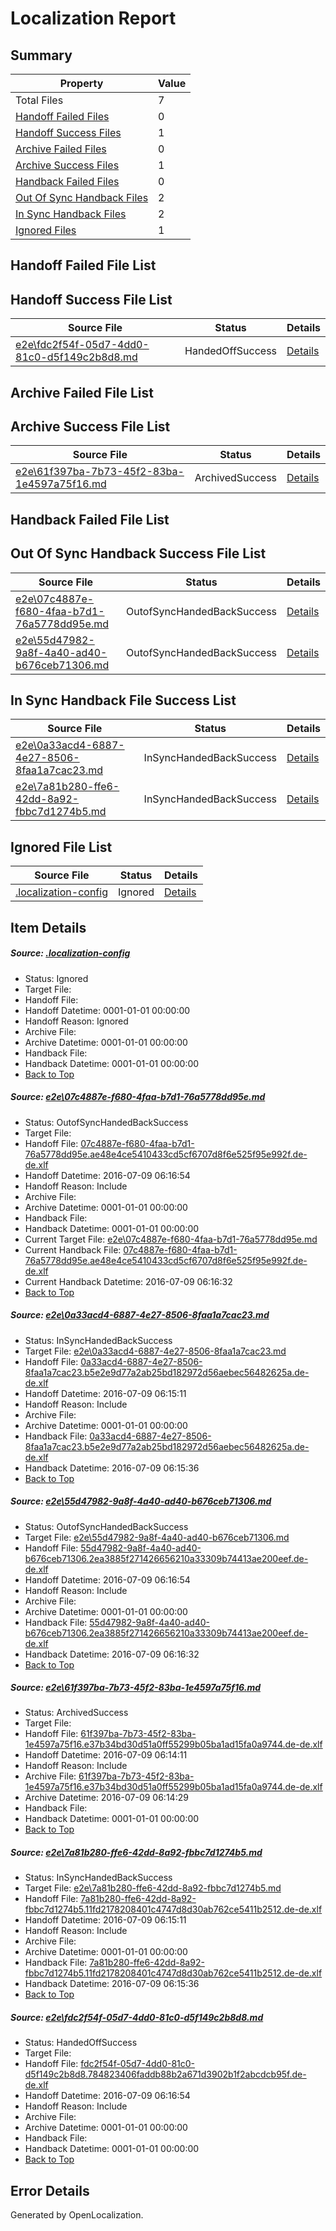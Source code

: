 # <a name='report-top'></a> Localization Report

## Summary
 Property | Value 
 -------- | ----- 
 Total Files | 7
[ Handoff Failed Files ](#handoff-failed-list)| 0
[ Handoff Success Files ](#handoff-success-list)| 1
[ Archive Failed Files ](#archive-failed-list)| 0
[ Archive Success Files ](#archive-success-list)| 1
[ Handback Failed Files ](#handback-failed-list)| 0
[ Out Of Sync Handback Files ](#outofsync-handback-success-list)| 2
[ In Sync Handback Files ](#insync-handback-success-list)| 2
[ Ignored Files ](#ignored-list)| 1

## <a name='handoff-failed-list'></a> Handoff Failed File List

## <a name='handoff-success-list'></a> Handoff Success File List
 Source File | Status | Details 
 ----------- | ------ | ------- 
 [e2e\fdc2f54f-05d7-4dd0-81c0-d5f149c2b8d8.md](https://github.com/OpenLocalizationTestOrg/oltest/blob/492366abc1daec228193a697b859bddc43e67c08/e2e/fdc2f54f-05d7-4dd0-81c0-d5f149c2b8d8.md) | HandedOffSuccess | [Details](#57827f8b07c26d9695fd9b015c737df44aa62cd16)

## <a name='archive-failed-list'></a> Archive Failed File List

## <a name='archive-success-list'></a> Archive Success File List
 Source File | Status | Details 
 ----------- | ------ | ------- 
 [e2e\61f397ba-7b73-45f2-83ba-1e4597a75f16.md](https://github.com/OpenLocalizationTestOrg/oltest/blob/8692a697370b125d9fe9ad221082048544de2c90/e2e/61f397ba-7b73-45f2-83ba-1e4597a75f16.md) | ArchivedSuccess | [Details](#855e638ee8a74d34467dcf22cd9ce97d2a3bb4684)

## <a name='handback-failed-list'></a> Handback Failed File List

## <a name='outofsync-handback-success-list'></a> Out Of Sync Handback Success File List
 Source File | Status | Details 
 ----------- | ------ | ------- 
 [e2e\07c4887e-f680-4faa-b7d1-76a5778dd95e.md](https://github.com/OpenLocalizationTestOrg/oltest/blob/12805119ca5ba6d2a308003003ccf93ff66a2227/e2e/07c4887e-f680-4faa-b7d1-76a5778dd95e.md) | OutofSyncHandedBackSuccess | [Details](#e0564188c03e5aa1841fadaa53a9c1aa52f7b6b81)
 [e2e\55d47982-9a8f-4a40-ad40-b676ceb71306.md](https://github.com/OpenLocalizationTestOrg/oltest/blob/f287f37abb79ece2393a99d15f2c9dee35a66270/e2e/55d47982-9a8f-4a40-ad40-b676ceb71306.md) | OutofSyncHandedBackSuccess | [Details](#e310c414153fafcc245f88adc92973be60179ea13)

## <a name='insync-handback-success-list'></a> In Sync Handback File Success List
 Source File | Status | Details 
 ----------- | ------ | ------- 
 [e2e\0a33acd4-6887-4e27-8506-8faa1a7cac23.md](https://github.com/OpenLocalizationTestOrg/oltest/blob/da4d9024a1ef54932700ae6c7cf5de9f15b1deff/e2e/0a33acd4-6887-4e27-8506-8faa1a7cac23.md) | InSyncHandedBackSuccess | [Details](#e95ff43281dee30118193060dba91ca7ae65c6292)
 [e2e\7a81b280-ffe6-42dd-8a92-fbbc7d1274b5.md](https://github.com/OpenLocalizationTestOrg/oltest/blob/da4d9024a1ef54932700ae6c7cf5de9f15b1deff/e2e/7a81b280-ffe6-42dd-8a92-fbbc7d1274b5.md) | InSyncHandedBackSuccess | [Details](#a91a9ae800dc284c0e1b3ad3dc5f79c1d32d7a115)

## <a name='ignored-list'></a> Ignored File List
 Source File | Status | Details 
 ----------- | ------ | ------- 
 [.localization-config](https://github.com/OpenLocalizationTestOrg/oltest/blob/12805119ca5ba6d2a308003003ccf93ff66a2227/.localization-config) | Ignored | [Details](#3d4f252ac210baf56311d7e97dcc2db10974dbd20)

## Item Details
##### <a name='3d4f252ac210baf56311d7e97dcc2db10974dbd20'></a> Source: [.localization-config](https://github.com/OpenLocalizationTestOrg/oltest/blob/12805119ca5ba6d2a308003003ccf93ff66a2227/.localization-config)
* Status: Ignored
* Target File: 
* Handoff File: 
* Handoff Datetime: 0001-01-01 00:00:00
* Handoff Reason: Ignored
* Archive File: 
* Archive Datetime: 0001-01-01 00:00:00
* Handback File: 
* Handback Datetime: 0001-01-01 00:00:00
* [Back to Top](#report-top)

##### <a name='e0564188c03e5aa1841fadaa53a9c1aa52f7b6b81'></a> Source: [e2e\07c4887e-f680-4faa-b7d1-76a5778dd95e.md](https://github.com/OpenLocalizationTestOrg/oltest/blob/12805119ca5ba6d2a308003003ccf93ff66a2227/e2e/07c4887e-f680-4faa-b7d1-76a5778dd95e.md)
* Status: OutofSyncHandedBackSuccess
* Target File: 
* Handoff File: [07c4887e-f680-4faa-b7d1-76a5778dd95e.ae48e4ce5410433cd5cf6707d8f6e525f95e992f.de-de.xlf](https://github.com/OpenLocalizationTestOrg/olhandoff-e2e/blob/53a7039691e2a8931f8d42b3402700a5fa27df1d/ol-handoff/OpenLocalizationTestOrg/oltest-dede-fly/ci/mt/07c4887e-f680-4faa-b7d1-76a5778dd95e.ae48e4ce5410433cd5cf6707d8f6e525f95e992f.de-de.xlf)
* Handoff Datetime: 2016-07-09 06:16:54
* Handoff Reason: Include
* Archive File: 
* Archive Datetime: 0001-01-01 00:00:00
* Handback File: 
* Handback Datetime: 0001-01-01 00:00:00
* Current Target File: [e2e\07c4887e-f680-4faa-b7d1-76a5778dd95e.md](https://github.com/OpenLocalizationTestOrg/oltest-dede-fly/blob/535f8577af9d811cb96b547113a510f85ba6a4b7/e2e/07c4887e-f680-4faa-b7d1-76a5778dd95e.md)
* Current Handback File: [07c4887e-f680-4faa-b7d1-76a5778dd95e.ae48e4ce5410433cd5cf6707d8f6e525f95e992f.de-de.xlf](https://github.com/OpenLocalizationTestOrg/olhandback-e2e/blob/96a84a5ea807b695096b80faf4e081baa729c639/ol-handback/OpenLocalizationTestOrg/oltest-dede-fly/ci/ht/07c4887e-f680-4faa-b7d1-76a5778dd95e.ae48e4ce5410433cd5cf6707d8f6e525f95e992f.de-de.xlf)
* Current Handback Datetime: 2016-07-09 06:16:32
* [Back to Top](#report-top)

##### <a name='e95ff43281dee30118193060dba91ca7ae65c6292'></a> Source: [e2e\0a33acd4-6887-4e27-8506-8faa1a7cac23.md](https://github.com/OpenLocalizationTestOrg/oltest/blob/da4d9024a1ef54932700ae6c7cf5de9f15b1deff/e2e/0a33acd4-6887-4e27-8506-8faa1a7cac23.md)
* Status: InSyncHandedBackSuccess
* Target File: [e2e\0a33acd4-6887-4e27-8506-8faa1a7cac23.md](https://github.com/OpenLocalizationTestOrg/oltest-dede-fly/blob/b33fdc5992b474aa1137ecb7e8fbe1770c6b72bd/e2e/0a33acd4-6887-4e27-8506-8faa1a7cac23.md)
* Handoff File: [0a33acd4-6887-4e27-8506-8faa1a7cac23.b5e2e9d77a2ab25bd182972d56aebec56482625a.de-de.xlf](https://github.com/OpenLocalizationTestOrg/olhandoff-e2e/blob/46e862939caec0ad60dc620b8a284177f237cb07/ol-handoff/OpenLocalizationTestOrg/oltest-dede-fly/ci/0a33acd4-6887-4e27-8506-8faa1a7cac23.b5e2e9d77a2ab25bd182972d56aebec56482625a.de-de.xlf)
* Handoff Datetime: 2016-07-09 06:15:11
* Handoff Reason: Include
* Archive File: 
* Archive Datetime: 0001-01-01 00:00:00
* Handback File: [0a33acd4-6887-4e27-8506-8faa1a7cac23.b5e2e9d77a2ab25bd182972d56aebec56482625a.de-de.xlf](https://github.com/OpenLocalizationTestOrg/olhandback-e2e/blob/92cbbee73c87905464d56930c31cf4b70fd0c926/ol-handback/OpenLocalizationTestOrg/oltest-dede-fly/ci/0a33acd4-6887-4e27-8506-8faa1a7cac23.b5e2e9d77a2ab25bd182972d56aebec56482625a.de-de.xlf)
* Handback Datetime: 2016-07-09 06:15:36
* [Back to Top](#report-top)

##### <a name='e310c414153fafcc245f88adc92973be60179ea13'></a> Source: [e2e\55d47982-9a8f-4a40-ad40-b676ceb71306.md](https://github.com/OpenLocalizationTestOrg/oltest/blob/f287f37abb79ece2393a99d15f2c9dee35a66270/e2e/55d47982-9a8f-4a40-ad40-b676ceb71306.md)
* Status: OutofSyncHandedBackSuccess
* Target File: [e2e\55d47982-9a8f-4a40-ad40-b676ceb71306.md](https://github.com/OpenLocalizationTestOrg/oltest-dede-fly/blob/535f8577af9d811cb96b547113a510f85ba6a4b7/e2e/55d47982-9a8f-4a40-ad40-b676ceb71306.md)
* Handoff File: [55d47982-9a8f-4a40-ad40-b676ceb71306.2ea3885f271426656210a33309b74413ae200eef.de-de.xlf](https://github.com/OpenLocalizationTestOrg/olhandoff-e2e/blob/53a7039691e2a8931f8d42b3402700a5fa27df1d/ol-handoff/OpenLocalizationTestOrg/oltest-dede-fly/ci/mt/55d47982-9a8f-4a40-ad40-b676ceb71306.2ea3885f271426656210a33309b74413ae200eef.de-de.xlf)
* Handoff Datetime: 2016-07-09 06:16:54
* Handoff Reason: Include
* Archive File: 
* Archive Datetime: 0001-01-01 00:00:00
* Handback File: [55d47982-9a8f-4a40-ad40-b676ceb71306.2ea3885f271426656210a33309b74413ae200eef.de-de.xlf](https://github.com/OpenLocalizationTestOrg/olhandback-e2e/blob/96a84a5ea807b695096b80faf4e081baa729c639/ol-handback/OpenLocalizationTestOrg/oltest-dede-fly/ci/ht/55d47982-9a8f-4a40-ad40-b676ceb71306.2ea3885f271426656210a33309b74413ae200eef.de-de.xlf)
* Handback Datetime: 2016-07-09 06:16:32
* [Back to Top](#report-top)

##### <a name='855e638ee8a74d34467dcf22cd9ce97d2a3bb4684'></a> Source: [e2e\61f397ba-7b73-45f2-83ba-1e4597a75f16.md](https://github.com/OpenLocalizationTestOrg/oltest/blob/8692a697370b125d9fe9ad221082048544de2c90/e2e/61f397ba-7b73-45f2-83ba-1e4597a75f16.md)
* Status: ArchivedSuccess
* Target File: 
* Handoff File: [61f397ba-7b73-45f2-83ba-1e4597a75f16.e37b34bd30d51a0ff55299b05ba1ad15fa0a9744.de-de.xlf](https://github.com/OpenLocalizationTestOrg/olhandoff-e2e/blob/ddada42f0d25759d90f18152ff9d35b6a64a7e54/ol-handoff/OpenLocalizationTestOrg/oltest-dede-fly/ci/ht/61f397ba-7b73-45f2-83ba-1e4597a75f16.e37b34bd30d51a0ff55299b05ba1ad15fa0a9744.de-de.xlf)
* Handoff Datetime: 2016-07-09 06:14:11
* Handoff Reason: Include
* Archive File: [61f397ba-7b73-45f2-83ba-1e4597a75f16.e37b34bd30d51a0ff55299b05ba1ad15fa0a9744.de-de.xlf](https://github.com/OpenLocalizationTestOrg/olhandoff-e2e/blob/3e2a1d98a65a63126235954889f7eddbb5f54333/ol-archive/OpenLocalizationTestOrg/oltest-dede-fly/ci/ht/61f397ba-7b73-45f2-83ba-1e4597a75f16.e37b34bd30d51a0ff55299b05ba1ad15fa0a9744.de-de.xlf)
* Archive Datetime: 2016-07-09 06:14:29
* Handback File: 
* Handback Datetime: 0001-01-01 00:00:00
* [Back to Top](#report-top)

##### <a name='a91a9ae800dc284c0e1b3ad3dc5f79c1d32d7a115'></a> Source: [e2e\7a81b280-ffe6-42dd-8a92-fbbc7d1274b5.md](https://github.com/OpenLocalizationTestOrg/oltest/blob/da4d9024a1ef54932700ae6c7cf5de9f15b1deff/e2e/7a81b280-ffe6-42dd-8a92-fbbc7d1274b5.md)
* Status: InSyncHandedBackSuccess
* Target File: [e2e\7a81b280-ffe6-42dd-8a92-fbbc7d1274b5.md](https://github.com/OpenLocalizationTestOrg/oltest-dede-fly/blob/b33fdc5992b474aa1137ecb7e8fbe1770c6b72bd/e2e/7a81b280-ffe6-42dd-8a92-fbbc7d1274b5.md)
* Handoff File: [7a81b280-ffe6-42dd-8a92-fbbc7d1274b5.11fd2178208401c4747d8d30ab762ce5411b2512.de-de.xlf](https://github.com/OpenLocalizationTestOrg/olhandoff-e2e/blob/46e862939caec0ad60dc620b8a284177f237cb07/ol-handoff/OpenLocalizationTestOrg/oltest-dede-fly/ci/7a81b280-ffe6-42dd-8a92-fbbc7d1274b5.11fd2178208401c4747d8d30ab762ce5411b2512.de-de.xlf)
* Handoff Datetime: 2016-07-09 06:15:11
* Handoff Reason: Include
* Archive File: 
* Archive Datetime: 0001-01-01 00:00:00
* Handback File: [7a81b280-ffe6-42dd-8a92-fbbc7d1274b5.11fd2178208401c4747d8d30ab762ce5411b2512.de-de.xlf](https://github.com/OpenLocalizationTestOrg/olhandback-e2e/blob/92cbbee73c87905464d56930c31cf4b70fd0c926/ol-handback/OpenLocalizationTestOrg/oltest-dede-fly/ci/7a81b280-ffe6-42dd-8a92-fbbc7d1274b5.11fd2178208401c4747d8d30ab762ce5411b2512.de-de.xlf)
* Handback Datetime: 2016-07-09 06:15:36
* [Back to Top](#report-top)

##### <a name='57827f8b07c26d9695fd9b015c737df44aa62cd16'></a> Source: [e2e\fdc2f54f-05d7-4dd0-81c0-d5f149c2b8d8.md](https://github.com/OpenLocalizationTestOrg/oltest/blob/492366abc1daec228193a697b859bddc43e67c08/e2e/fdc2f54f-05d7-4dd0-81c0-d5f149c2b8d8.md)
* Status: HandedOffSuccess
* Target File: 
* Handoff File: [fdc2f54f-05d7-4dd0-81c0-d5f149c2b8d8.784823406faddb88b2a671d3902b1f2abcdcb95f.de-de.xlf](https://github.com/OpenLocalizationTestOrg/olhandoff-e2e/blob/53a7039691e2a8931f8d42b3402700a5fa27df1d/ol-handoff/OpenLocalizationTestOrg/oltest-dede-fly/ci/mt/fdc2f54f-05d7-4dd0-81c0-d5f149c2b8d8.784823406faddb88b2a671d3902b1f2abcdcb95f.de-de.xlf)
* Handoff Datetime: 2016-07-09 06:16:54
* Handoff Reason: Include
* Archive File: 
* Archive Datetime: 0001-01-01 00:00:00
* Handback File: 
* Handback Datetime: 0001-01-01 00:00:00
* [Back to Top](#report-top)


## Error Details

Generated by OpenLocalization.
